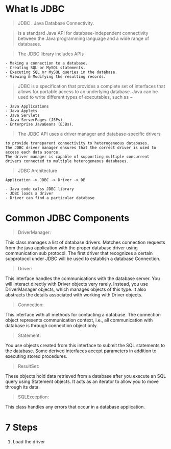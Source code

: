 # What Is JDBC


> JDBC . Java Database Connectivity.


> is a standard Java API for database-independent connectivity between the Java programming language and a wide range of databases.


> The JDBC library includes APIs  

    - Making a connection to a database.
    - Creating SQL or MySQL statements.
    - Executing SQL or MySQL queries in the database.
    - Viewing & Modifying the resulting records.
    
    
> JDBC is a specification that provides a complete set of interfaces that allows for portable access to an underlying database. Java can be used to write different types of executables, such as −
 
    - Java Applications
    - Java Applets
    - Java Servlets
    - Java ServerPages (JSPs)
    - Enterprise JavaBeans (EJBs).
 
 
> The JDBC API uses a driver manager and database-specific drivers 
    
    to provide transparent connectivity to heterogeneous databases.
    The JDBC driver manager ensures that the correct driver is used to access each data source. 
    The driver manager is capable of supporting multiple concurrent drivers connected to multiple heterogeneous databases.


> JDBC Architecture

    Application -> JDBC -> Driver -> DB

    - Java code calss JDBC library
    - JDBC loads a driver
    - Driver can find a particular database
 
# Common JDBC Components
 
> DriverManager: 

This class manages a list of database drivers. Matches connection requests from the java application with the proper database driver using communication sub protocol. The first driver that recognizes a certain subprotocol under JDBC will be used to establish a database Connection.

> Driver: 

This interface handles the communications with the database server. You will interact directly with Driver objects very rarely. Instead, you use DriverManager objects, which manages objects of this type. It also abstracts the details associated with working with Driver objects.

> Connection: 

This interface with all methods for contacting a database. The connection object represents communication context, i.e., all communication with database is through connection object only.

> Statement: 

You use objects created from this interface to submit the SQL statements to the database. Some derived interfaces accept parameters in addition to executing stored procedures.

> ResultSet:

These objects hold data retrieved from a database after you execute an SQL query using Statement objects. It acts as an iterator to allow you to move through its data.

> SQLException: 

This class handles any errors that occur in a database application.

# 7 Steps 
1)  Load the driver

